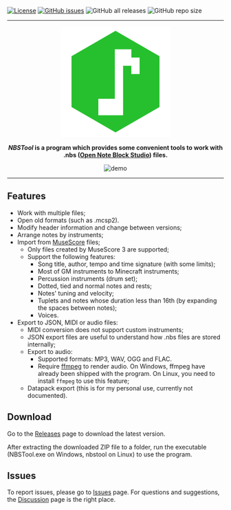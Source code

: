 [![License](https://img.shields.io/github/license/IoeCmcomc/NBSTool "License")](https://opensource.org/licenses/MIT "License")
[![GitHub issues](https://img.shields.io/github/issues/IoeCmcomc/NBSTool)](https://github.com/IoeCmcomc/NBSTool/issues)
![GitHub all releases](https://img.shields.io/github/downloads/IoeCmcomc/NBSTool/total)
![GitHub repo size](https://img.shields.io/github/repo-size/IoeCmcomc/NBSTool)

------------

<div align="center">

![logo](https://raw.githubusercontent.com/IoeCmcomc/NBSTool/master/ui/256x256.png)

 ***NBSTool* is a program which provides some convenient tools to work with .nbs ([Open Note Block Studio](https://github.com/OpenNBS/OpenNoteBlockStudio "Open Note Block Studio")) files.**
 
 ![demo](https://user-images.githubusercontent.com/53734763/198820281-9e361913-d8ee-4667-9939-d21263b2f297.gif)

</div>

------------

## Features
- Work with multiple files;
- Open old formats (such as .mcsp2).
- Modify header information and change between versions;
- Arrange notes by instruments;
- Import from [MuseScore](https://github.com/musescore/MuseScore) files;
  - Only files created by MuseScore 3 are supported;
  - Support the following features:
    - Song title, author, tempo and time signature (with some limits);
    - Most of GM instruments to Minecraft instruments;
    - Percussion instruments (drum set);
    - Dotted, tied and normal notes and rests;
    - Notes' tuning and velocity;
    - Tuplets and notes whose duration less than 16th (by expanding the spaces between notes);
    - Voices.
- Export to JSON, MIDI or audio files:
  - MIDI conversion does not support custom instruments;
  - JSON export files are useful to understand how .nbs files are stored internally;
  - Export to audio:
    - Supported formats: MP3, WAV, OGG and FLAC.
    - Require [ffmpeg](https://ffmpeg.org/ "ffmpeg") to render audio. On Windows, ffmpeg have already been shipped with the program. On Linux, you need to install `ffmpeg` to use this feature;
  - Datapack export (this is for my personal use, currently not documented).

## Download
Go to the [Releases](https://github.com/IoeCmcomc/NBSTool/releases/latest "Releases") page to download the latest version.

After extracting the downloaded ZIP file to a folder, run the executable (NBSTool.exe on Windows, nbstool on Linux) to use the program.

## Issues
To report issues, please go to [Issues](https://github.com/IoeCmcomc/NBSTool/issues "Issues") page. For questions and suggestions, the [Discussion](https://github.com/IoeCmcomc/NBSTool/discussions "Discussion") page is the right place.
